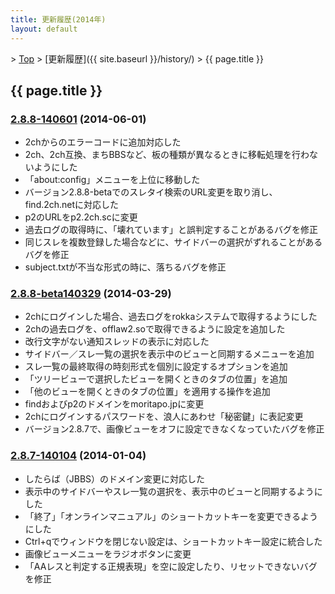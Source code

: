 ```yaml
---
title: 更新履歴(2014年)
layout: default
---
```


&gt; [Top](../) &gt; [更新履歴]({{ site.baseurl }}/history/) &gt; {{ page.title }}

## {{ page.title }}


<a name="2.8.8-140601"></a>
### [2.8.8-140601](https://github.com/JDimproved/JDim/compare/0cc6c39b70...90b6d7e325) (2014-06-01)
- 2chからのエラーコードに追加対応した
- 2ch、2ch互換、まちBBSなど、板の種類が異なるときに移転処理を行わないようにした
- 「about:config」メニューを上位に移動した
- バージョン2.8.8-betaでのスレタイ検索のURL変更を取り消し、find.2ch.netに対応した
- p2のURLをp2.2ch.scに変更
- 過去ログの取得時に、「壊れています」と誤判定することがあるバグを修正
- 同じスレを複数登録した場合などに、サイドバーの選択がずれることがあるバグを修正
- subject.txtが不当な形式の時に、落ちるバグを修正


<a name="2.8.8-beta140329"></a>
### [2.8.8-beta140329](https://github.com/JDimproved/JDim/compare/4a759065ae...0cc6c39b70) (2014-03-29)
- 2chにログインした場合、過去ログをrokkaシステムで取得するようにした
- 2chの過去ログを、offlaw2.soで取得できるように設定を追加した
- 改行文字がない通知スレッドの表示に対応した
- サイドバー／スレ一覧の選択を表示中のビューと同期するメニューを追加
- スレ一覧の最終取得の時刻形式を個別に設定するオプションを追加
- 「ツリービューで選択したビューを開くときのタブの位置」を追加
- 「他のビューを開くときのタブの位置」を適用する操作を追加
- findおよびp2のドメインをmoritapo.jpに変更
- 2chにログインするパスワードを、浪人にあわせ「秘密鍵」に表記変更
- バージョン2.8.7で、画像ビューをオフに設定できなくなっていたバグを修正


<a name="2.8.7-140104"></a>
### [2.8.7-140104](https://github.com/JDimproved/JDim/compare/5cc6041855...4a759065ae) (2014-01-04)
- したらば（JBBS）のドメイン変更に対応した
- 表示中のサイドバーやスレ一覧の選択を、表示中のビューと同期するようにした
- 「終了」「オンラインマニュアル」のショートカットキーを変更できるようにした
- Ctrl+qでウィンドウを閉じない設定は、ショートカットキー設定に統合した
- 画像ビューメニューをラジオボタンに変更
- 「AAレスと判定する正規表現」を空に設定したり、リセットできないバグを修正
